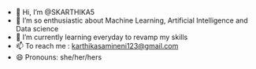- 👋 Hi, I’m @SKARTHIKA5
- 👀 I’m so enthusiastic about Machine Learning, Artificial Intelligence and Data science
- 🌱 I’m currently learning everyday to revamp my skills
- 📫 To reach me : karthikasamineni123@gmail.com
- 😄 Pronouns: she/her/hers

